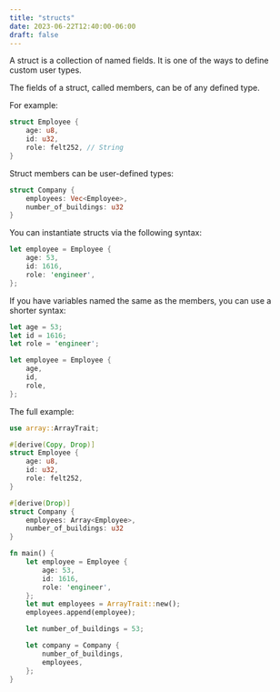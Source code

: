 ```yaml
---
title: "structs"
date: 2023-06-22T12:40:00-06:00
draft: false
---
```


A struct is a collection of named fields. It is one of the ways to define custom user types.

The fields of a struct, called members, can be of any defined type.

For example:

```rust {.codebox}
struct Employee {
    age: u8,
    id: u32,
    role: felt252, // String
}
```

Struct members can be user-defined types:

```rust {.codebox}
struct Company {
    employees: Vec<Employee>,
    number_of_buildings: u32
}
```

You can instantiate structs via the following syntax:

```rust {.codebox}
let employee = Employee {
    age: 53,
    id: 1616,
    role: 'engineer',
};
```

If you have variables named the same as the members, you can use a shorter syntax:

```rust {.codebox}
let age = 53;
let id = 1616;
let role = 'engineer';

let employee = Employee {
    age,
    id,
    role,
};
```

The full example:

```rust {.codebox}
use array::ArrayTrait;

#[derive(Copy, Drop)]
struct Employee {
    age: u8,
    id: u32,
    role: felt252,
}

#[derive(Drop)]
struct Company {
    employees: Array<Employee>,
    number_of_buildings: u32
}

fn main() {
    let employee = Employee {
        age: 53,
        id: 1616,
        role: 'engineer',
    };
    let mut employees = ArrayTrait::new();
    employees.append(employee);

    let number_of_buildings = 53;

    let company = Company {
        number_of_buildings,
        employees,
    };
}
```
